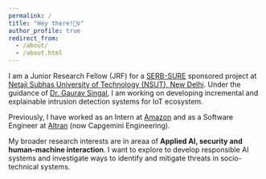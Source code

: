 ```yaml
---
permalink: /
title: "Hey there!🙋‍♀️"
author_profile: true
redirect_from: 
  - /about/
  - /about.html
---
```


I am a Junior Research Fellow (JRF) for a [SERB-SURE](https://anrfonline.in/ANRF/Sure) sponsored project at [Netaji Subhas University of Technology (NSUT), New Delhi](http://nsut.ac.in/en/home).  Under the guidance of [Dr. Gaurav Singal](https://scholar.google.co.in/citations?hl=en&user=475X_4QAAAAJ&view_op=list_works), I am working on developing incremental and explainable intrusion detection systems for IoT ecosystem. 

Previously, I have worked as an Intern at [Amazon](https://amazon.jobs/content/en/teams/transportation-shipping-logistics/wwrr) and as a Software Engineer at [Altran](https://www.capgemini.com/about-us/who-we-are/our-brands/capgemini-engineering/) (now Capgemini Engineering). 

My broader research interests are in areaa of **Applied AI, security and human-machine interaction**. I want to explore to develop responsible AI systems and investigate ways to identify and mitigate threats in socio-technical systems.  



